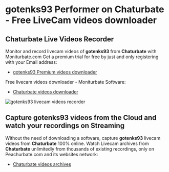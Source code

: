 # gotenks93 Performer on Chaturbate - Free LiveCam videos downloader

## Chaturbate Live Videos Recorder

Monitor and record livecam videos of **gotenks93** from **Chaturbate** with Moniturbate.com
Get a premium trial for free by just and only registering with your Email address:
* [gotenks93 Premium videos downloader](https://moniturbate.com/request-demo-licence-key.html)

Free livecam videos downloader - Moniturbate Software:
* [Chaturbate videos downloader](https://moniturbate.com/moniturbate-download-software.html)

![gotenks93 livecam videos recorder](https://peachurnet.com/templates/moniturbate-software.png)


## Capture gotenks93 videos from the Cloud and watch your recordings on Streaming

Without the need of downloading a software, capture **gotenks93** livecam videos from **Chaturbate** 100% online.
Watch Livecam archives from **Chaturbate** unlimitedly from thousands of existing recordings, only on Peachurbate.com and its websites network:
* [Chaturbate videos archives](https://peachurnet.com/)
